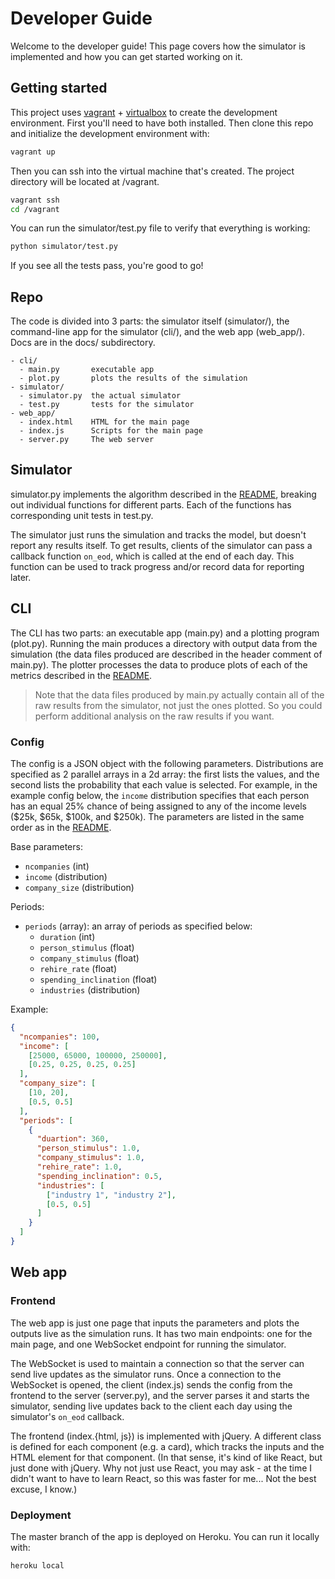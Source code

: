 # Developer Guide

Welcome to the developer guide! This page covers how the simulator is
implemented and how you can get started working on it.

## Getting started

This project uses [vagrant](https://vagrantup.com) +
[virtualbox](https://virtualbox.org) to create the development environment.
First you'll need to have both installed. Then clone this repo and initialize
the development environment with:

```bash
vagrant up
```

Then you can ssh into the virtual machine that's created. The project directory
will be located at /vagrant.

```bash
vagrant ssh
cd /vagrant
```

You can run the simulator/test.py file to verify that everything is working:

```bash
python simulator/test.py
```

If you see all the tests pass, you're good to go!

## Repo

The code is divided into 3 parts: the simulator itself (simulator/), the
command-line app for the simulator (cli/), and the web app (web_app/). Docs are
in the docs/ subdirectory.

```
- cli/
  - main.py       executable app
  - plot.py       plots the results of the simulation
- simulator/
  - simulator.py  the actual simulator
  - test.py       tests for the simulator
- web_app/
  - index.html    HTML for the main page
  - index.js      Scripts for the main page
  - server.py     The web server
```

## Simulator

simulator.py implements the algorithm described in the
[README](../README.md#simulation-algorithm), breaking out individual functions
for different parts. Each of the functions has corresponding unit tests in
test.py.

The simulator just runs the simulation and tracks the model, but doesn't report
any results itself. To get results, clients of the simulator can pass a callback
function `on_eod`, which is called at the end of each day. This function can be
used to track progress and/or record data for reporting later.

## CLI

The CLI has two parts: an executable app (main.py) and a plotting program
(plot.py). Running the main produces a directory with output data from the
simulation (the data files produced are described in the header comment of
main.py). The plotter processes the data to produce plots of each of the metrics
described in the [README](../README.md#outputs).

> Note that the data files produced by main.py actually contain all of the raw
results from the simulator, not just the ones plotted. So you could perform
additional analysis on the raw results if you want.

### Config

The config is a JSON object with the following parameters. Distributions are
specified as 2 parallel arrays in a 2d array: the first lists the values, and
the second lists the probability that each value is selected. For example,
in the example config below, the `income` distribution specifies that each
person has an equal 25% chance of being assigned to any of the income levels
($25k, $65k, $100k, and $250k). The parameters are listed in the same order as
in the [README](../README.md#inputs).

Base parameters:

- `ncompanies` (int)
- `income` (distribution)
- `company_size` (distribution)

Periods:

- `periods` (array): an array of periods as specified below:
  - `duration` (int)
  - `person_stimulus` (float)
  - `company_stimulus` (float)
  - `rehire_rate` (float)
  - `spending_inclination` (float)
  - `industries` (distribution)

Example:

```json
{
  "ncompanies": 100,
  "income": [
    [25000, 65000, 100000, 250000],
    [0.25, 0.25, 0.25, 0.25]
  ],
  "company_size": [
    [10, 20],
    [0.5, 0.5]
  ],
  "periods": [
    {
      "duartion": 360,
      "person_stimulus": 1.0,
      "company_stimulus": 1.0,
      "rehire_rate": 1.0,
      "spending_inclination": 0.5,
      "industries": [
        ["industry 1", "industry 2"],
        [0.5, 0.5]
      ]
    }
  ]
}
```

## Web app

### Frontend

The web app is just one page that inputs the parameters and plots the outputs
live as the simulation runs. It has two main endpoints: one for the main page,
and one WebSocket endpoint for running the simulator.

The WebSocket is used to maintain a connection so that the server can send live
updates as the simulator runs. Once a connection to the WebSocket is opened, the
client (index.js) sends the config from the frontend to the server (server.py),
and the server parses it and starts the simulator, sending live updates back to
the client each day using the simulator's `on_eod` callback.

The frontend (index.{html, js}) is implemented with jQuery. A different class
is defined for each component (e.g. a card), which tracks the inputs and the
HTML element for that component. (In that sense, it's kind of like React, but
just done with jQuery. Why not just use React, you may ask - at the time I
didn't want to have to learn React, so this was faster for me... Not the best
excuse, I know.)

### Deployment

The master branch of the app is deployed on Heroku. You can run it locally with:

```bash
heroku local
```
